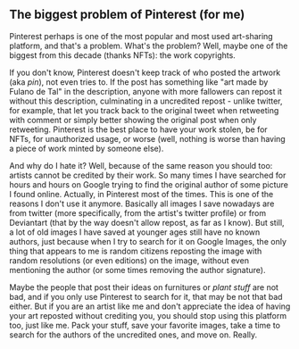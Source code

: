 ## The biggest problem of Pinterest (for me)
Pinterest perhaps is one of the most popular and most used art-sharing platform, and that's a problem. What's the problem? Well, maybe one of the biggest from this decade (thanks NFTs): the work copyrights.

If you don't know, Pinterest doesn't keep track of who posted the artwork (aka _pin_), not even tries to. If the post has something like "art made by Fulano de Tal" in the description, anyone with more fallowers can repost it without this description, culminating in a uncredited repost - unlike twitter, for example, that let you track back to the original tweet when retweeting with comment or simply better showing the original post when only retweeting. Pinterest is the best place to have your work stolen, be for NFTs, for unauthorized usage, or worse (well, nothing is worse than having a piece of work minted by someone else).

And why do I hate it? Well, because of the same reason you should too: artists cannot be credited by their work. So many times I have searched for hours and hours on Google trying to find the original author of some picture I found online. Actually, in Pinterest most of the times. This is one of the reasons I don't use it anymore. Basically all images I save nowadays are from twitter (more specifically, from the artist's twitter profile) or from Deviantart (that by the way doesn't allow repost, as far as I know). But still, a lot of old images I have saved at younger ages still have no known authors, just because when I try to search for it on Google Images, the only thing that appears to me is random citizens reposting the image with random resolutions (or even editions) on the image, without even mentioning the author (or some times removing the author signature).

Maybe the people that post their ideas on furnitures or _plant stuff_ are not bad, and if you only use Pinterest to search for it, that may be not that bad either. But if you are an artist like me and don't appreciate the idea of having your art reposted without crediting you, you should stop using this platform too, just like me. Pack your stuff, save your favorite images, take a time to search for the authors of the uncredited ones, and move on. Really.